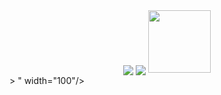 <div id="header" align="center">
  <img src="<div id="header" align="center">
  <img src="<div id="header" align="center">
  <img src="https://media.giphy.com/media/M9gbBd9nbDrOTu1Mqx/giphy.gif" width="100"/>
</div>>
</div>" width="100"/>
</div>
